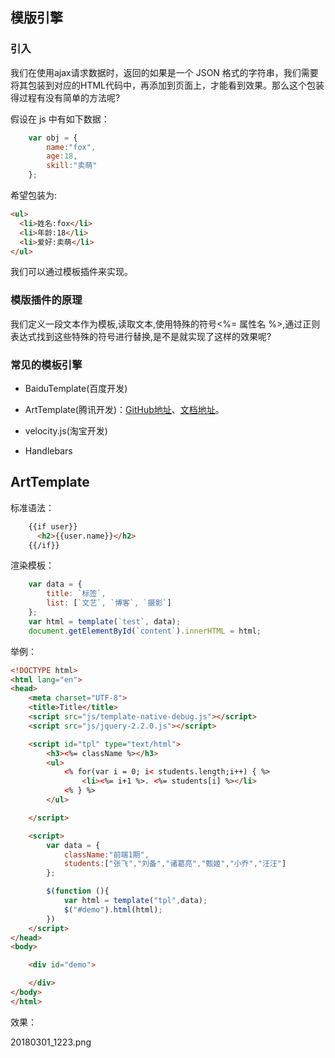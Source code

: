 

## 模版引擎

### 引入

我们在使用ajax请求数据时，返回的如果是一个 JSON 格式的字符串，我们需要将其包装到对应的HTML代码中，再添加到页面上，才能看到效果。那么这个包装得过程有没有简单的方法呢?


假设在 js 中有如下数据：



```javascript
	var obj = {
		name:"fox",
		age:18,
		skill:"卖萌"
	};
```

希望包装为:

```html
<ul>
  <li>姓名:fox</li>
  <li>年龄:18</li>
  <li>爱好:卖萌</li>
</ul>
```


我们可以通过模板插件来实现。

### 模版插件的原理

我们定义一段文本作为模板,读取文本,使用特殊的符号<%= 属性名 %>,通过正则表达式找到这些特殊的符号进行替换,是不是就实现了这样的效果呢?

### 常见的模板引擎

- BaiduTemplate(百度开发)

- ArtTemplate(腾讯开发)：[GitHub地址](https://github.com/aui/art-template)、[文档地址](https://aui.github.io/art-template/zh-cn/docs/)。

- velocity.js(淘宝开发)

- Handlebars


##  ArtTemplate


标准语法：




```html
	{{if user}}
	  <h2>{{user.name}}</h2>
	{{/if}}
```




渲染模板：


```javascript
	var data = {
		title: `标签`,
		list: [`文艺`, `博客`, `摄影`]
	};
	var html = template(`test`, data);
	document.getElementById(`content`).innerHTML = html;
```


举例：



```html
<!DOCTYPE html>
<html lang="en">
<head>
    <meta charset="UTF-8">
    <title>Title</title>
    <script src="js/template-native-debug.js"></script>
    <script src="js/jquery-2.2.0.js"></script>

    <script id="tpl" type="text/html">
        <h3><%= className %></h3>
        <ul>
            <% for(var i = 0; i< students.length;i++) { %>
                <li><%= i+1 %>. <%= students[i] %></li>
            <% } %>
        </ul>

    </script>

    <script>
        var data = {
            className:"前端1期",
            students:["张飞","刘备","诸葛亮","甄姬","小乔","汪汪"]
        };

        $(function (){
            var html = template("tpl",data);
            $("#demo").html(html);
        })
    </script>
</head>
<body>

    <div id="demo">

    </div>
</body>
</html>
```


效果：

20180301_1223.png

